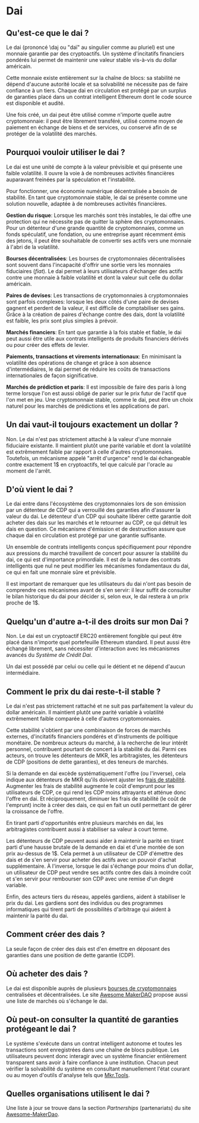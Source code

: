 # Dai

## Qu'est-ce que le dai ?

Le dai \(prononcé \daj ou "daï" au singulier comme au pluriel\) est une monnaie garantie par des cryptoactifs. Un système d'incitatifs financiers pondérés lui permet de maintenir une valeur stable vis-à-vis du dollar américain.

Cette monnaie existe entièrement sur la chaîne de blocs: sa stabilité ne dépend d'aucune autorité locale et sa solvabilité ne nécessite pas de faire confiance à un tiers. Chaque dai en circulation est protégé par un surplus de garanties placé dans un contrat intelligent Ethereum dont le code source est disponible et audité.

Une fois créé, un dai peut être utilisé comme n'importe quelle autre cryptomonnaie: il peut être librement transféré, utilisé comme moyen de paiement en échange de biens et de services, ou conservé afin de se protéger de la volatilité des marchés.

## Pourquoi vouloir utiliser le dai ?

Le dai est une unité de compte à la valeur prévisible et qui présente une faible volatilité. Il ouvre la voie à de nombreuses activités financières auparavant freinées par la spéculation et l'instabilité.

Pour fonctionner, une économie numérique décentralisée a besoin de stabilité. En tant que cryptomonnaie stable, le dai se présente comme une solution nouvelle, adaptée à de nombreuses activités financières.

**Gestion du risque**: Lorsque les marchés sont très instables, le dai offre une protection qui ne nécessite pas de quitter la sphère des cryptomonnaies. Pour un détenteur d'une grande quantité de cryptomonnaies, comme un fonds spéculatif, une fondation, ou une entreprise ayant récemment émis des jetons, il peut être souhaitable de convertir ses actifs vers une monnaie à l'abri de la volatilité.

**Bourses décentralisées**: Les bourses de cryptomonnaies décentralisées sont souvent dans l'incapacité d'offrir une sortie vers les monnaies fiduciaires \(_fiat_\). Le dai permet à leurs utilisateurs d'échanger des actifs contre une monnaie à faible volatilité et dont la valeur suit celle du dollar américain.

**Paires de devises**: Les transactions de cryptomonnaies à cryptomonnaies sont parfois complexes: lorsque les deux côtés d'une paire de devises gagnent et perdent de la valeur, il est difficile de comptabiliser ses gains. Grâce à la création de paires d'échange contre des dais, dont la volatilité est faible, les prix sont plus simples à prévoir.

**Marchés financiers**: En tant que garantie à la fois stable et fiable, le dai peut aussi être utile aux contrats intelligents de produits financiers dérivés ou pour créer des effets de levier.

**Paiements, transactions et virements internationaux**: En minimisant la volatilité des opérations de change et grâce à son absence d'intermédiaires, le dai permet de réduire les coûts de transactions internationales de façon significative.

**Marchés de prédiction et paris**: Il est impossible de faire des paris à long terme lorsque l'on est aussi obligé de parier sur le prix futur de l'actif que l'on met en jeu. Une cryptomonnaie stable, comme le dai, peut être un choix naturel pour les marchés de prédictions et les applications de pari.

## Un dai vaut-il toujours exactement un dollar ?

Non. Le dai n'est pas strictement attaché à la valeur d'une monnaie fiduciaire existante. Il maintient plutôt une parité variable et dont la volatilité est extrêmement faible par rapport à celle d'autres cryptomonnaies. Toutefois, un mécanisme appelé "arrêt d'urgence" rend le dai échangeable contre exactement 1\$ en cryptoactifs, tel que calculé par l'oracle au moment de l'arrêt.

## D'où vient le dai ?

Le dai entre dans l'écosystème des cryptomonnaies lors de son émission par un détenteur de CDP qui a verrouillé des garanties afin d'assurer la valeur du dai. Le détenteur d'un CDP qui souhaite libérer cette garantie doit acheter des dais sur les marchés et le retourner au CDP, ce qui détruit les dais en question. Ce mécanisme d'émission et de destruction assure que chaque dai en circulation est protégé par une garantie suffisante.

Un ensemble de contrats intelligents conçus spécifiquement pour répondre aux pressions du marché travaillent de concert pour assurer la stabilité du dai, ce qui est d'importance primordiale. Il est de la nature des contrats intelligents que nul ne peut modifier les mécanismes fondamentaux du dai, ce qui en fait une monnaie sûre et prévisible.

Il est important de remarquer que les utilisateurs du dai n'ont pas besoin de comprendre ces mécanismes avant de s'en servir: il leur suffit de consulter le bilan historique du dai pour décider si, selon eux, le dai restera à un prix proche de 1\$.

## Quelqu'un d'autre a-t-il des droits sur mon Dai ?

Non. Le dai est un cryptoactif ERC20 entièrement fongible qui peut être placé dans n'importe quel portefeuille Ethereum standard. Il peut aussi être échangé librement, sans nécessiter d'interaction avec les mécanismes avancés du _Système de Crédit Dai_.

Un dai est possédé par celui ou celle qui le détient et ne dépend d'aucun intermédiaire.

## Comment le prix du dai reste-t-il stable ?

Le dai n'est pas strictement rattaché et ne suit pas parfaitement la valeur du dollar américain. Il maintient plutôt une parité variable à volatilité extrêmement faible comparée à celle d'autres cryptomonnaies.

Cette stabilité s'obtient par une combinaison de forces de marchés externes, d'incitatifs financiers pondérés et d'instruments de politique monétaire. De nombreux acteurs du marché, à la recherche de leur intérêt personnel, contribuent pourtant de concert à la stabilité du dai. Parmi ces acteurs, on trouve les détenteurs de MKR, les arbitragistes, les détenteurs de CDP \(positions de dette garanties\), et des teneurs de marchés.

Si la demande en dai excède systématiquement l'offre \(ou l'inverse\), cela indique aux détenteurs de MKR qu'ils doivent ajuster les [frais de stabilité](stability-fee.md). Augmenter les frais de stabilité augmente le coût d'emprunt pour les utilisateurs de CDP, ce qui rend les CDP moins attrayants et atténue donc l'offre en dai. Et réciproquement, diminuer les frais de stabilité \(le coût de l'emprunt\) incite à créer des dais, ce qui en fait un outil permettant de gérer la croissance de l'offre.

En tirant parti d'opportunités entre plusieurs marchés en dai, les arbitragistes contribuent aussi à stabiliser sa valeur à court terme.

Les détenteurs de CDP peuvent aussi aider à maintenir la parité en tirant parti d'une hausse brutale de la demande en dai et d'une montée de son prix au-dessus de 1\$. Cela permet à un utilisateur de CDP d'émettre des dais et de s'en servir pour acheter des actifs avec un pouvoir d'achat supplémentaire. À l'inverse, lorsque le dai s'échange pour moins d'un dollar, un utilisateur de CDP peut vendre ses actifs contre des dais à moindre coût et s'en servir pour rembourser son CDP avec une remise d'un degré variable.

Enfin, des acteurs tiers du réseau, appelés gardiens, aident à stabiliser le prix du dai. Les gardiens sont des individus ou des programmes informatiques qui tirent parti de possibilités d'arbitrage qui aident à maintenir la parité du dai.

## Comment créer des dais ?

La seule façon de créer des dais est d'en émettre en déposant des garanties dans une position de dette garantie \(CDP\).

## Où acheter des dais ?

Le dai est disponible auprès de plusieurs [bourses de cryptomonnaies](https://coinmarketcap.com/currencies/dai/#markets) centralisées et décentralisées. Le site [Awesome MakerDAO](https://github.com/makerdao/awesome-makerdao#trade-your-dai) propose aussi une liste de marchés où s'échange le dai.

## Où peut-on consulter la quantité de garanties protégeant le dai ?

Le système s'exécute dans un contrat intelligent autonome et toutes les transactions sont enregistrées dans une chaîne de blocs publique. Les utilisateurs peuvent donc interagir avec un système financier entièrement transparent sans avoir à faire confiance à une institution. Chacun peut vérifier la solvabilité du système en consultant manuellement l'état courant ou au moyen d'outils d'analyse tels que [Mkr.Tools](https://mkr.tools/).

## Quelles organisations utilisent le dai ?

Une liste à jour se trouve dans la section _Partnerships_ \(partenariats\) du site [Awesome-MakerDao](https://github.com/makerdao/awesome-makerdao).
